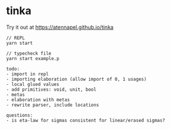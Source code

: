 # tinka

Try it out at https://atennapel.github.io/tinka

```
// REPL
yarn start

// typecheck file
yarn start example.p
```

```
todo:
- import in repl
- importing elaboration (allow import of 0, 1 usages)
- local glued values
- add primitives: void, unit, bool
- metas
- elaboration with metas
- rewrite parser, include locations
```

```
questions:
- is eta-law for sigmas consistent for linear/erased sigmas?
```
